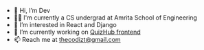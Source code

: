 - 👋 Hi, I’m Dev
- 👨‍🎓 I'm currently a CS undergrad at Amrita School of Engineering
- 👀 I’m interested in React and Django
- 🌱 I’m currently working on [QuizHub frontend](https://github.com/codizt/QuizHub-Frontend)
- 📫 Reach me at thecodizt@gmail.com

<!---
codizt/codizt is a ✨ special ✨ repository because its `README.md` (this file) appears on your GitHub profile.
You can click the Preview link to take a look at your changes.
--->
